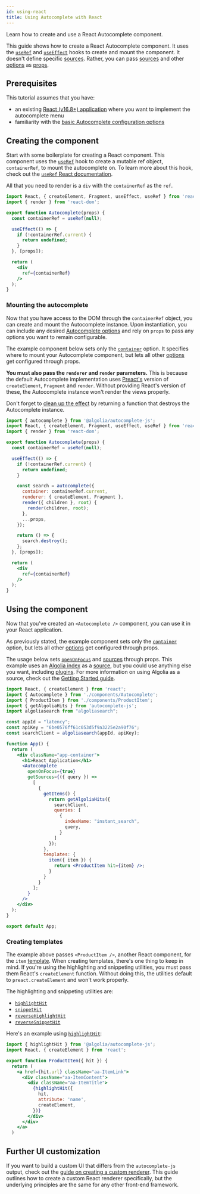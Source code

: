 ```yaml
---
id: using-react
title: Using Autocomplete with React
---
```


Learn how to create and use a React Autocomplete component.

This guide shows how to create a React Autocomplete component. It uses the [`useRef`](https://reactjs.org/docs/hooks-reference.html#useref) and [`useEffect`](https://reactjs.org/docs/hooks-reference.html#useeffect) hooks to create and mount the component. It doesn't define specific [sources](sources). Rather, you can pass [sources](sources) and other [options](basic-options) as [props](https://reactjs.org/docs/components-and-props.html).

## Prerequisites

This tutorial assumes that you have:
- an existing [React (v16.8+) application](https://reactjs.org/docs/getting-started.html) where you want to implement the autocomplete menu
- familiarity with the [basic Autocomplete configuration options](basic-options)

## Creating the component

Start with some boilerplate for creating a React component. This component uses the [`useRef`](https://reactjs.org/docs/hooks-reference.html#useref) hook to create a mutable ref object, `containerRef`, to mount the autocomplete on. To learn more about this hook, check out the [`useRef` React documentation](https://reactjs.org/docs/hooks-reference.html#useref).

 All that you need to render is a `div` with the `containerRef` as the `ref`.

```jsx title="Autocomplete.jsx"
import React, { createElement, Fragment, useEffect, useRef } from 'react';
import { render } from 'react-dom';

export function Autocomplete(props) {
  const containerRef = useRef(null);

  useEffect(() => {
    if (!containerRef.current) {
      return undefined;
    }
  }, [props]);

  return (
    <div
      ref={containerRef}
    />
  );
}
```

### Mounting the autocomplete

Now that you have access to the DOM through the `containerRef` object, you can create and mount the Autocomplete instance. Upon instantiation, you can include any desired [Autocomplete options](basic-options) and rely on `props` to pass any options you want to remain configurable.

The example component below sets only the [`container`](autocomplete-js/#container) option. It specifies where to mount your Autocomplete component, but lets all other [options](basic-options) get configured through props.

**You must also pass the `renderer` and `render` parameters.** This is because the default Autocomplete implementation uses [Preact's](https://preactjs.com/) version of `createElement`, `Fragment` and `render`. Without providing React's version of these, the Autocomplete instance won't render the views properly.

Don't forget to [clean up the effect](https://reactjs.org/docs/hooks-reference.html#cleaning-up-an-effect) by returning a function that destroys the Autocomplete instance.

```jsx title="Autocomplete.jsx"
import { autocomplete } from '@algolia/autocomplete-js';
import React, { createElement, Fragment, useEffect, useRef } from 'react';
import { render } from 'react-dom';

export function Autocomplete(props) {
  const containerRef = useRef(null);

  useEffect(() => {
    if (!containerRef.current) {
      return undefined;
    }

    const search = autocomplete({
      container: containerRef.current,
      renderer: { createElement, Fragment },
      render({ children }, root) {
        render(children, root);
      },
      ...props,
    });

    return () => {
      search.destroy();
    };
  }, [props]);

  return (
    <div
      ref={containerRef}
    />
  );
}
```

## Using the component

Now that you've created an `<Autocomplete />` component, you can use it in your React application.

As previously stated, the example component sets only the [`container`](autocomplete-js/#container) option, but lets all other [options](basic-options) get configured through props.

The usage below sets [`openOnFocus`](autocomplete-js#openonfocus) and [sources](sources) through props. This example uses an [Algolia index](https://www.algolia.com/doc/faq/basics/what-is-an-index/) as a [source](sources), but you could use anything else you want, including [plugins](plugins). For more information on using Algolia as a source, check out the [Getting Started guide](getting-started).


```jsx title=App.jsx"
import React, { createElement } from 'react';
import { Autocomplete } from './components/Autocomplete';
import { ProductItem } from './components/ProductItem';
import { getAlgoliaHits } from 'autocomplete-js';
import algoliasearch from "algoliasearch";

const appId = "latency";
const apiKey = "6be0576ff61c053d5f9a3225e2a90f76";
const searchClient = algoliasearch(appId, apiKey);

function App() {
  return (
    <div className="app-container">
      <h1>React Application</h1>
      <Autocomplete
        openOnFocus={true}
        getSources={({ query }) =>
          [
            {
              getItems() {
                return getAlgoliaHits({
                  searchClient,
                  queries: [
                    {
                      indexName: "instant_search",
                      query,
                    }
                  ]
                });
              },
              templates: {
                item({ item }) {
                  return <ProductItem hit={item} />;
                }
              }
            }
          ];
        }
      />
    </div>
  );
}

export default App;
```

### Creating templates

The example above passes `<ProductItem />`, another React component, for the `item` [template](templates). When creating templates, there's one thing to keep in mind. If you're using the highlighting and snippeting utilities, you must pass them React's `createElement` function. Without doing this, the utilities default to `preact.createElement` and won't work properly.

The highlighting and snippeting utilities are:
- [`highlightHit`](highlighthit)
- [`snippetHit`](snippethit)
- [`reverseHighlightHit`](reversehighlighthit)
- [`reverseSnippetHit`](reversesnippethit)

Here's an example using [`highlightHit`](highlighthit):

```jsx title="ProductItem.jsx"
import { highlightHit } from '@algolia/autocomplete-js';
import React, { createElement } from 'react';

export function ProductItem({ hit }) {
  return (
    <a href={hit.url} className="aa-ItemLink">
      <div className="aa-ItemContent">
        <div className="aa-ItemTitle">
          {highlightHit({
            hit,
            attribute: 'name',
            createElement,
          })}
        </div>
      </div>
    </a>
  )
  ```


## Further UI customization

If you want to build a custom UI that differs from the `autocomplete-js` output, check out the [guide on creating a custom renderer](creating-a-renderer). This guide outlines how to create a custom React renderer specifically, but the underlying principles are the same for any other front-end framework.
